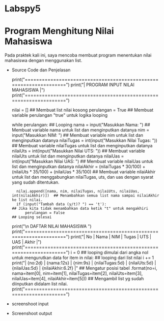# Labspy5

# Program Menghitung Nilai Mahasiswa
Pada praktek kali ini, saya mencoba membuat program menentukan nilai mahasiswa dengan menggunakan list.
- Source Code dan Penjelasan
	
	print("==================================================================")
	print("|                 PROGRAM INPUT NILAI MAHASISWA                  |")
	print("==================================================================")

	nilai = []                                                            ## Membuat list nilai kosong
	perulangan = True                                                     ## Membuat variable perulangan "true" untuk logika looping

	while perulangan:                                                     ## Looping
    		nama = input("Masukkan Nama: ")                                   ## Membuat variable nama untuk list dan menginputkan datanya
    		nim = input("Masukkan NIM: ")                                     ## Membuat variable nim untuk list dan menginputkan datanya
    		nilaiTugas = int(input("Masukkan Nilai Tugas: "))                 ## Membuat variable nilaiTugas untuk list dan menginputkan datanya
    		nilaiUts = int(input("Masukkan Nilai UTS: "))                     ## Membuat variable nilaiUts untuk list dan menginputkan datanya
    		nilaiUas = int(input("Masukkan Nilai UAS: ")                      ## Membuat variable nilaiUas untuk list dan menginputkan datanya
    		nilaiAkhir = (nilaiTugas * 30/100) + (nilaiUts * 35/100) + (nilaiUas * 35/100) ## Membuat variable nilaiAkhir untuk list dan menggabungkan nilaiTugas, uts, dan uas dengan syarat yang sudah ditentukan.

   	 	nilai.append([nama, nim, nilaiTugas, nilaiUts, nilaiUas, int(nilaiAkhir)])  ## Menambahkan semua list nama sampai nilaiAkhir ke list nilai.
   		if (input("Tambah data (y/t)? ") == 't'):                         ## Jika kita tidak menambahkan data ketik "t" untuk mengakhiri
        	perulangan = False                                            ## Looping selesai

	print("\n                      DAFTAR NILAI MAHASISWA                    ")
	print("==================================================================")
	print("| No |     Nama     |    NIM    | Tugas |  UTS  |  UAS  |  Akhir |")
	print("==================================================================")
	i = 0                                                                         ## looping dimulai dari angka nol untuk mengurutkan data
	for item in nilai:                                                            ## looping dari list nilai
    		i += 1
    		print("| {no:2d} | {nama:12s} | {nim:9s} | {nilaiTugas:5d} | {nilaiUts:5d} | {nilaiUas:5d} | {nilaiAkhir:6.2f} |"           ## Mengatur posisi tabel
          	.format(no=i, nama=item[0], nim=item[1], nilaiTugas=item[2], nilaiUts=item[3], nilaiUas=item[4], nilaiAkhir=item[5])) ## Mengambil list yg sudah diinputkan didalam list nilai.
	print("==================================================================")

- screenshoot input

- Screenshoot output